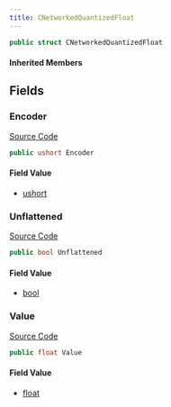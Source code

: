 ```yaml
---
title: CNetworkedQuantizedFloat
---
```


```csharp
public struct CNetworkedQuantizedFloat
```

#### Inherited Members

## Fields

### Encoder

[Source Code](https://github.com/swiftly-solution/swiftlys2/blob/main/managed/src/SwiftlyS2.Shared/Natives/Structs/CNetworkedQuantizedFloat.cs#L12)

```csharp
public ushort Encoder
```

#### Field Value

- [ushort](https://learn.microsoft.com/dotnet/api/system.uint16)

### Unflattened

[Source Code](https://github.com/swiftly-solution/swiftlys2/blob/main/managed/src/SwiftlyS2.Shared/Natives/Structs/CNetworkedQuantizedFloat.cs#L15)

```csharp
public bool Unflattened
```

#### Field Value

- [bool](https://learn.microsoft.com/dotnet/api/system.boolean)

### Value

[Source Code](https://github.com/swiftly-solution/swiftlys2/blob/main/managed/src/SwiftlyS2.Shared/Natives/Structs/CNetworkedQuantizedFloat.cs#L9)

```csharp
public float Value
```

#### Field Value

- [float](https://learn.microsoft.com/dotnet/api/system.single)

